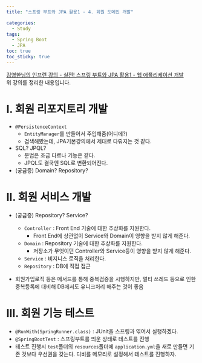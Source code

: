 ```yaml
---
title: "스프링 부트와 JPA 활용1 - 4. 회원 도메인 개발"

categories:
  - Study
tags:
  - Spring Boot
  - JPA
toc: true
toc_sticky: true
---
```


[김영한님의 인프런 강의 - 실전! 스프링 부트와 JPA 활용1 - 웹 애플리케이션 개발](https://inf.run/xUKp)  
위 강의를 정리한 내용입니다.

# I. 회원 리포지토리 개발

- `@PersistenceContext`
  - `EntityManager`를 만들어서 주입해줌(어디에?)
  - 검색해봤는데, JPA기본강의에서 제대로 다뤄지는 것 같다.
- SQL? JPQL?
  - 문법은 조금 다르나 기능은 같다.
  - JPQL도 결국엔 SQL로 변환되어진다.
- (궁금증) Domain? Repository?

# II. 회원 서비스 개발

- (궁금증) Repository? Service?
  - `Controller` : Front End 기술에 대한 추상화를 지원한다.
    - Front End에 상관없이 Service와 Domain이 영향을 받지 않게 해준다.
  - `Domain` : Repository 기술에 대한 추상화를 지원한다.
    - 저장소가 무엇이던 Controller와 Service등이 영향을 받지 않게 해준다.
  - `Service` : 비지니스 로직을 처리한다.
  - `Repository` : DB에 직접 접근

- 회원가입로직 등은 메서드를 통해 중복검증을 시행하지만, 멀티 쓰레드 등으로 인한 중복등록에 대비해 DB에서도 유니크처리 해주는 것이 좋음

# III. 회원 기능 테스트

- `@RunWith(SpringRunner.class)` : JUnit을 스프링과 엮어서 실행하겠다.
- `@SpringBootTest` : 스프링부트를 띄운 상태로 테스트를 진행
- 테스트 진행시 `test`폴더의 `resources`폴더에 `application.yml`을 새로 만들면 기존 것보다 우선권을 갖는다. 디비를 메모리로 설정해서 테스트를 진행하자.